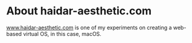 # About  haidar-aesthetic.com

www.haidar-aesthetic.com is one of my experiments on creating a web-based virtual OS, in this case, macOS.
